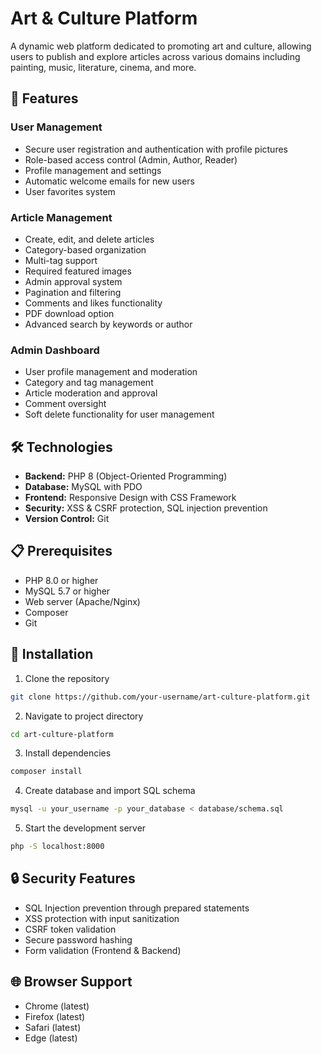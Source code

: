 # Art & Culture Platform

A dynamic web platform dedicated to promoting art and culture, allowing users to publish and explore articles across various domains including painting, music, literature, cinema, and more.

## 🌟 Features

### User Management
- Secure user registration and authentication with profile pictures
- Role-based access control (Admin, Author, Reader)
- Profile management and settings
- Automatic welcome emails for new users
- User favorites system

### Article Management
- Create, edit, and delete articles
- Category-based organization
- Multi-tag support
- Required featured images
- Admin approval system
- Pagination and filtering
- Comments and likes functionality
- PDF download option
- Advanced search by keywords or author

### Admin Dashboard
- User profile management and moderation
- Category and tag management
- Article moderation and approval
- Comment oversight
- Soft delete functionality for user management

## 🛠 Technologies

- **Backend:** PHP 8 (Object-Oriented Programming)
- **Database:** MySQL with PDO
- **Frontend:** Responsive Design with CSS Framework
- **Security:** XSS & CSRF protection, SQL injection prevention
- **Version Control:** Git

## 📋 Prerequisites

- PHP 8.0 or higher
- MySQL 5.7 or higher
- Web server (Apache/Nginx)
- Composer
- Git

## 🚀 Installation

1. Clone the repository
```bash
git clone https://github.com/your-username/art-culture-platform.git
```

2. Navigate to project directory
```bash
cd art-culture-platform
```

3. Install dependencies
```bash
composer install
```

4. Create database and import SQL schema
```bash
mysql -u your_username -p your_database < database/schema.sql
```

5. Start the development server
```bash
php -S localhost:8000
```

## 🔒 Security Features

- SQL Injection prevention through prepared statements
- XSS protection with input sanitization
- CSRF token validation
- Secure password hashing
- Form validation (Frontend & Backend)

## 🌐 Browser Support

- Chrome (latest)
- Firefox (latest)
- Safari (latest)
- Edge (latest)